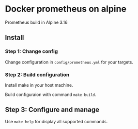 # Docker prometheus on alpine

Prometheus build in Alpine 3.16

## Install

### Step 1: Change config

Change configuration in ``config/prometheus.yml`` for your targets.

### Step 2: Build configuration

Install make in your host machine.

Build configuraion with command ``make build``.

## Step 3: Configure and manage

Use ``make help`` for display all supported commands.
